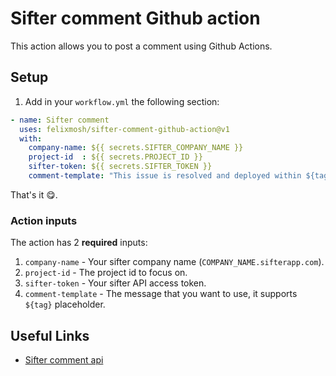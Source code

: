 # Sifter comment Github action

This action allows you to post a comment using Github Actions.

## Setup

1. Add in your `workflow.yml` the following section:
```yaml
- name: Sifter comment
  uses: felixmosh/sifter-comment-github-action@v1
  with:
    company-name: ${{ secrets.SIFTER_COMPANY_NAME }}
    project-id  : ${{ secrets.PROJECT_ID }}
    sifter-token: ${{ secrets.SIFTER_TOKEN }}
    comment-template: "This issue is resolved and deployed within ${tag} release 🎉"
```
That's it 😋.

### Action inputs
The action has 2 **required** inputs:
1. `company-name` - Your sifter company name (`COMPANY_NAME.sifterapp.com`).
2. `project-id` - The project id to focus on.
3. `sifter-token` - Your sifter API access token.
4. `comment-template` - The message that you want to use, it supports `${tag}` placeholder.

## Useful Links

- [Sifter comment api](https://sifterapp.com/developer/documentation/comments/)
